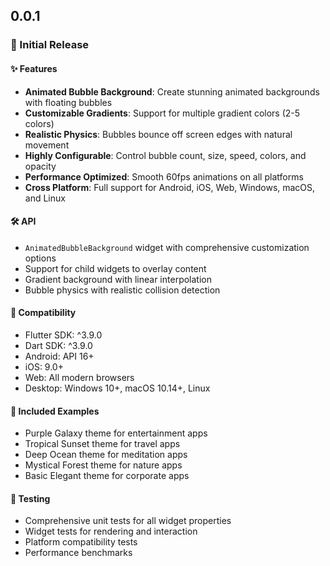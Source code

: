 ## 0.0.1

### 🎉 Initial Release

#### ✨ Features
- **Animated Bubble Background**: Create stunning animated backgrounds with floating bubbles
- **Customizable Gradients**: Support for multiple gradient colors (2-5 colors)
- **Realistic Physics**: Bubbles bounce off screen edges with natural movement
- **Highly Configurable**: Control bubble count, size, speed, colors, and opacity
- **Performance Optimized**: Smooth 60fps animations on all platforms
- **Cross Platform**: Full support for Android, iOS, Web, Windows, macOS, and Linux

#### 🛠️ API
- `AnimatedBubbleBackground` widget with comprehensive customization options
- Support for child widgets to overlay content
- Gradient background with linear interpolation
- Bubble physics with realistic collision detection

#### 📱 Compatibility
- Flutter SDK: ^3.9.0
- Dart SDK: ^3.9.0
- Android: API 16+
- iOS: 9.0+
- Web: All modern browsers
- Desktop: Windows 10+, macOS 10.14+, Linux

#### 🎨 Included Examples
- Purple Galaxy theme for entertainment apps
- Tropical Sunset theme for travel apps  
- Deep Ocean theme for meditation apps
- Mystical Forest theme for nature apps
- Basic Elegant theme for corporate apps

#### 🧪 Testing
- Comprehensive unit tests for all widget properties
- Widget tests for rendering and interaction
- Platform compatibility tests
- Performance benchmarks
